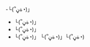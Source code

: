 -└(՞ةڼ◔)」
- └(՞ةڼ◔)」
- └(՞ةڼ◔)」
- └(՞ةڼ◔)」
└(՞ةڼ◔)」└(՞ةڼ◔)

<!---
sironekoarikui/sironekoarikui is a ✨ special ✨ repository because its `README.md` (this file) appears on your GitHub profile.
You can click the Preview link to take a look at your changes.
--->
